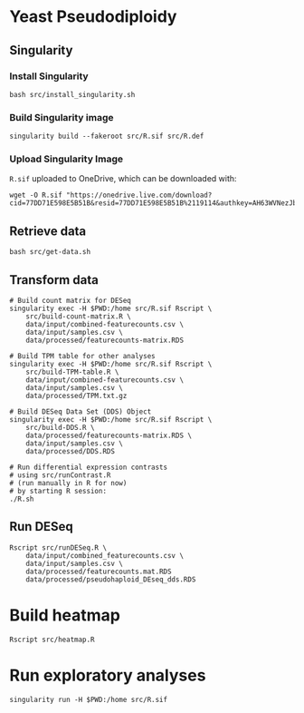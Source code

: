 # Yeast Pseudodiploidy

## Singularity
### Install Singularity
```
bash src/install_singularity.sh
```

### Build Singularity image
```
singularity build --fakeroot src/R.sif src/R.def
```

### Upload Singularity Image 
`R.sif` uploaded to OneDrive, which can be downloaded with:
```
wget -O R.sif "https://onedrive.live.com/download?cid=77DD71E598E5B51B&resid=77DD71E598E5B51B%2119114&authkey=AH63WVNezJbyWqM" 
```

## Retrieve data
```
bash src/get-data.sh
```

## Transform data
```
# Build count matrix for DESeq
singularity exec -H $PWD:/home src/R.sif Rscript \
    src/build-count-matrix.R \
    data/input/combined-featurecounts.csv \
    data/input/samples.csv \
    data/processed/featurecounts-matrix.RDS

# Build TPM table for other analyses
singularity exec -H $PWD:/home src/R.sif Rscript \
    src/build-TPM-table.R \
    data/input/combined-featurecounts.csv \
    data/input/samples.csv \
    data/processed/TPM.txt.gz

# Build DESeq Data Set (DDS) Object
singularity exec -H $PWD:/home src/R.sif Rscript \
    src/build-DDS.R \
    data/processed/featurecounts-matrix.RDS \
    data/input/samples.csv \
    data/processed/DDS.RDS

# Run differential expression contrasts
# using src/runContrast.R
# (run manually in R for now)
# by starting R session:
./R.sh

```


## Run DESeq
```
Rscript src/runDESeq.R \
    data/input/combined_featurecounts.csv \
    data/input/samples.csv \
    data/processed/featurecounts.mat.RDS
    data/processed/pseudohaploid_DEseq_dds.RDS
```

# Build heatmap
```
Rscript src/heatmap.R
```

# Run exploratory analyses
```
singularity run -H $PWD:/home src/R.sif
```
